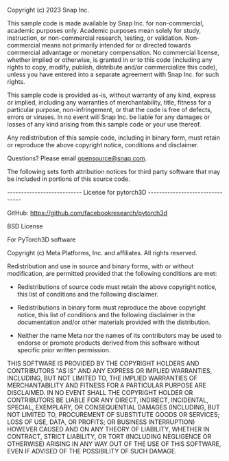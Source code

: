 Copyright (c) 2023 Snap Inc.

This sample code is made available by Snap Inc. for non-commercial, academic purposes only. Academic purposes mean solely for study, instruction, or non-commercial research, testing, or validation. Non-commercial means not primarily intended for or directed towards commercial advantage or monetary compensation. No commercial license, whether implied or otherwise, is granted in or to this code (including any rights to copy, modify, publish, distribute and/or commercialize this code), unless you have entered into a separate agreement with Snap Inc. for such rights. 

This sample code is provided as-is, without warranty of any kind, express or implied, including any warranties of merchantability, title, fitness for a particular purpose, non-infringement, or that the code is free of defects, errors or viruses. In no event will Snap Inc. be liable for any damages or losses of any kind arising from this sample code or your use thereof.

Any redistribution of this sample code, including in binary form, must retain or reproduce the above copyright notice, conditions and disclaimer.

Questions? Please email opensource@snap.com. 

The following sets forth attribution notices for third party software that may be included in portions of this source code.

--------------------------- License for pytorch3D  --------------------------------

GitHub: https://github.com/facebookresearch/pytorch3d

BSD License

For PyTorch3D software

Copyright (c) Meta Platforms, Inc. and affiliates. All rights reserved.

Redistribution and use in source and binary forms, with or without modification,
are permitted provided that the following conditions are met:

 * Redistributions of source code must retain the above copyright notice, this
   list of conditions and the following disclaimer.

 * Redistributions in binary form must reproduce the above copyright notice,
   this list of conditions and the following disclaimer in the documentation
   and/or other materials provided with the distribution.

 * Neither the name Meta nor the names of its contributors may be used to
   endorse or promote products derived from this software without specific
   prior written permission.

THIS SOFTWARE IS PROVIDED BY THE COPYRIGHT HOLDERS AND CONTRIBUTORS "AS IS" AND ANY EXPRESS OR IMPLIED WARRANTIES, INCLUDING, BUT NOT LIMITED TO, THE IMPLIED WARRANTIES OF MERCHANTABILITY AND FITNESS FOR A PARTICULAR PURPOSE ARE DISCLAIMED. IN NO EVENT SHALL THE COPYRIGHT HOLDER OR CONTRIBUTORS BE LIABLE FOR ANY DIRECT, INDIRECT, INCIDENTAL, SPECIAL, EXEMPLARY, OR CONSEQUENTIAL DAMAGES (INCLUDING, BUT NOT LIMITED TO, PROCUREMENT OF SUBSTITUTE GOODS OR SERVICES; LOSS OF USE, DATA, OR PROFITS; OR BUSINESS INTERRUPTION) HOWEVER CAUSED AND ON ANY THEORY OF LIABILITY, WHETHER IN CONTRACT, STRICT LIABILITY, OR TORT (INCLUDING NEGLIGENCE OR OTHERWISE) ARISING IN ANY WAY OUT OF THE USE OF THIS SOFTWARE, EVEN IF ADVISED OF THE POSSIBILITY OF SUCH DAMAGE.

